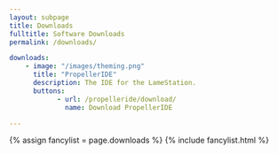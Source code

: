 ```yaml
---
layout: subpage 
title: Downloads 
fulltitle: Software Downloads
permalink: /downloads/

downloads:
    - image: "/images/theming.png"
      title: "PropellerIDE"
      description: The IDE for the LameStation.
      buttons:
            - url: /propelleride/download/
              name: Download PropellerIDE

---
```


{% assign fancylist = page.downloads %}
{% include fancylist.html %}

<!--<i class="fa fa-info-circle" aria-hidden="true"></i> <a href="#">Which board do I have?</a>-->
